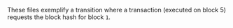 These files exemplify a transition where a transaction (executed on block 5) requests
the block hash for block `1`. 
